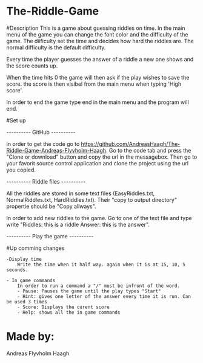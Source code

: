 # The-Riddle-Game

#Description
This is a game about guessing riddles on time. In the main menu of the game you can change the font color and the difficulty of the game.
The diificulty set the time and decides how hard the riddles are. The normal difficulty is the default difficulty. 

Every time the player guesses the answer of a riddle a new one shows and the score counts up.

When the time hits 0 the game will then ask if the play wishes to save the score. the score is then visibel from the main menu when typing 'High score'.

In order to end the game type end in the main menu and the program will end.

#Set up

---------- GitHub ----------

In order to get the code go to https://github.com/AndreasHaagh/The-Riddle-Game-Andreas-Flyvholm-Haagh.
Go to the code tab and press the "Clone or download" button and copy the url in the messagebox.
Then go to your favorit source control application and clone the project using the url you copied.

---------- Riddle files ----------

All the riddles are stored in some text files (EasyRiddles.txt, NormalRiddles.txt, HardRiddles.txt). 
Their "copy to output directory" propertie should be "Copy allways".

In order to add new riddles to the game. Go to one of the text file and type write "Riddles: this is a riddle Answer: this is the answer".

---------- Play the game ----------

#Up comming changes

	-Display time
		Write the time when it half way. again when it is at 15, 10, 5 seconds.

	- In game commands
		In order to run a command a "/" must be infront of the word.
		- Pause: Pauses the game until the play types "Start"
		- Hint: gives one letter of the answer every time it is run. Can be used 3 times
		- Score: Displays the curent score
		- Help: shows all the in game commands


# Made by:
Andreas Flyvholm Haagh